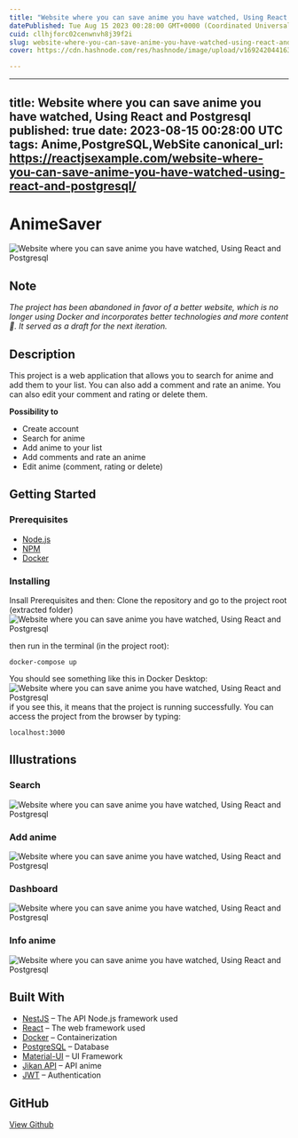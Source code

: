 ```yaml
---
title: "Website where you can save anime you have watched, Using React and Postgresql"
datePublished: Tue Aug 15 2023 00:28:00 GMT+0000 (Coordinated Universal Time)
cuid: cllhjforc02cenwnvh8j39f2i
slug: website-where-you-can-save-anime-you-have-watched-using-react-and-postgresql
cover: https://cdn.hashnode.com/res/hashnode/image/upload/v1692420441634/b64c8cac-ebe7-40c5-887a-cea751dd15b2.jpeg

---
```


---
title: Website where you can save anime you have watched, Using React and Postgresql
published: true
date: 2023-08-15 00:28:00 UTC
tags: Anime,PostgreSQL,WebSite
canonical_url: https://reactjsexample.com/website-where-you-can-save-anime-you-have-watched-using-react-and-postgresql/
---

# AnimeSaver
 ![Website where you can save anime you have watched, Using React and Postgresql](https://cdn.hashnode.com/res/hashnode/image/upload/v1692420441634/b64c8cac-ebe7-40c5-887a-cea751dd15b2.jpeg)

## Note

_The project has been abandoned in favor of a better website, which is no longer using Docker and incorporates better technologies and more content 🤫. It served as a draft for the next iteration._

## Description

This project is a web application that allows you to search for anime and add them to your list. You can also add a comment and rate an anime. You can also edit your comment and rating or delete them.

**Possibility to**

- Create account
- Search for anime
- Add anime to your list
- Add comments and rate an anime
- Edit anime (comment, rating or delete)

## Getting Started

### Prerequisites

- [Node.js](https://nodejs.org/en/)
- [NPM](https://www.npmjs.com/)
- [Docker](https://www.docker.com/)

### Installing

Insall Prerequisites and then: Clone the repository and go to the project root (extracted folder) ![Website where you can save anime you have watched, Using React and Postgresql](https://github.com/FlorianDevv/Anime-Saver/raw/main/Readme/image-clone.png?raw=true "clone result")

then run in the terminal (in the project root):

```
docker-compose up
```

You should see something like this in Docker Desktop: ![Website where you can save anime you have watched, Using React and Postgresql](https://github.com/FlorianDevv/Anime-Saver/raw/main/Readme/image-docker.png?raw=true "docker result")if you see this, it means that the project is running successfully. You can access the project from the browser by typing:

```
localhost:3000
```

## Illustrations

### Search

![Website where you can save anime you have watched, Using React and Postgresql](https://github.com/FlorianDevv/Anime-Saver/raw/main/Readme/image-search.png?raw=true "search result")

### Add anime

![Website where you can save anime you have watched, Using React and Postgresql](https://github.com/FlorianDevv/Anime-Saver/raw/main/Readme/image-add.png?raw=true "add result")

### Dashboard

![Website where you can save anime you have watched, Using React and Postgresql](https://github.com/FlorianDevv/Anime-Saver/raw/main/Readme/image-dashboard.png?raw=true "dashboard result")

### Info anime

![Website where you can save anime you have watched, Using React and Postgresql](https://github.com/FlorianDevv/Anime-Saver/raw/main/Readme/image-info.png?raw=true "info result")

## Built With

- [NestJS](https://nestjs.com/) – The API Node.js framework used
- [React](https://reactjs.org/) – The web framework used
- [Docker](https://www.docker.com/) – Containerization
- [PostgreSQL](https://www.postgresql.org/) – Database
- [Material-UI](https://material-ui.com/) – UI Framework
- [Jikan API](https://jikan.moe/) – API anime
- [JWT](https://jwt.io/) – Authentication

## GitHub

[View Github](https://github.com/FlorianDevv/Anime-Saver?ref=reactjsexample.com)